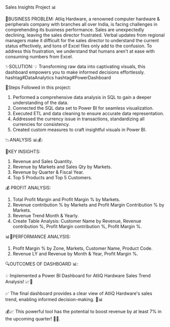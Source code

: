  Sales Insights Project 📊
 
🎯BUSINESS PROBLEM:
Atliq Hardware, a renowned computer hardware & peripherals company with branches all over India, is facing challenges in comprehending its business performance. Sales are unexpectedly declining, leaving the sales director frustrated. Verbal updates from regional managers make it difficult for the sales director to understand the current status effectively, and tons of Excel files only add to the confusion. To address this frustration, we understand that humans aren't at ease with consuming numbers from Excel.

✨SOLUTION:
💡 Transforming raw data into captivating visuals, this dashboard empowers you to make informed decisions effortlessly. hashtag#DataAnalytics hashtag#PowerDashboard

📝Steps Followed in this project:

1) Performed a comprehensive data analysis in SQL to gain a deeper understanding of the data.
2) Connected the SQL data set to Power BI for seamless visualization.
3) Executed ETL and data cleaning to ensure accurate data representation.
4) Addressed the currency issue in transactions, standardizing all currencies for consistency.
5) Created custom measures to craft insightful visuals in Power BI.

📉ANALYSIS 📊💰:

🔑KEY INSIGHTS:
1. Revenue and Sales Quantity.
2. Revenue by Markets and Sales Qty by Markets.
3. Revenue by Quarter & Fiscal Year.
4. Top 5 Products and Top 5 Customers.

💰 PROFIT ANALYSIS:
1. Total Profit Margin and Profit Margin % by Markets.
2. Revenue contribution % by Markets and Profit Margin Contribution % by Markets.
3. Revenue Trend Month & Yearly.
4. Create Table Analysis: Customer Name by Revenue, Revenue contribution %, Profit Margin contribution %, Profit Margin %.

📊🚀PERFORMANCE ANALYSIS:
1. Profit Margin % by Zone, Markets, Customer Name, Product Code.
2. Revenue LY and Revenue by Month & Year, Profit Margin %.

🔍OUTCOMES OF DASHBOARD 📊:

💡 Implemented a Power BI Dashboard for AtliQ Hardware Sales Trend Analysis! 📈💼

✅ The final dashboard provides a clear view of AtliQ Hardware's sales trend, enabling informed decision-making. 🚀📊

💰📈 This powerful tool has the potential to boost revenue by at least 7% in the upcoming quarter! 💼💥.
